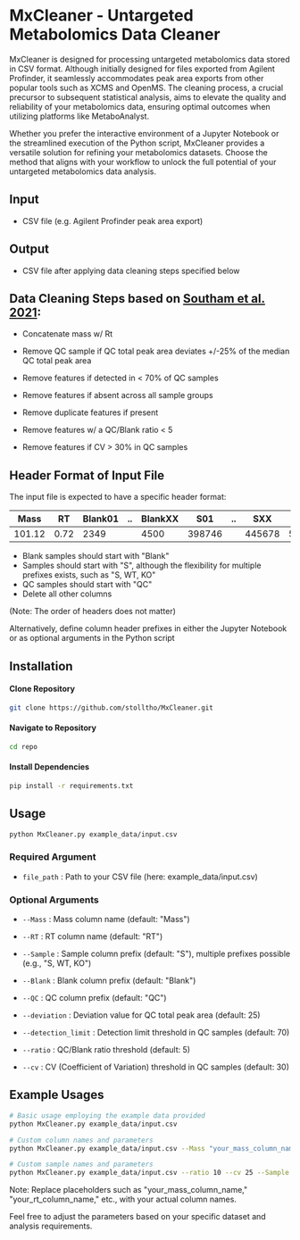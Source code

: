 # MxCleaner - Untargeted Metabolomics Data Cleaner

MxCleaner is designed for processing untargeted metabolomics data stored in CSV format. Although initially designed for files exported from Agilent Profinder, it seamlessly accommodates peak area exports from other popular tools such as XCMS and OpenMS. 
The cleaning process, a crucial precursor to subsequent statistical analysis, aims to elevate the quality and reliability of your metabolomics data, ensuring optimal outcomes when utilizing platforms like MetaboAnalyst.

Whether you prefer the interactive environment of a Jupyter Notebook or the streamlined execution of the Python script, MxCleaner provides a versatile solution for refining your metabolomics datasets. Choose the method that aligns with your workflow to unlock the full potential of your untargeted metabolomics data analysis.

## Input
- CSV file (e.g. Agilent Profinder peak area export) 

## Output
- CSV file after applying data cleaning steps specified below

## Data Cleaning Steps based on [Southam et al. 2021](https://pubmed.ncbi.nlm.nih.gov/33236910/):

- Concatenate mass w/ Rt

- Remove QC sample if QC total peak area deviates +/-25% of the median QC total peak area

- Remove features if detected in < 70% of QC samples

- Remove features if absent across all sample groups

- Remove duplicate features if present

- Remove features w/ a QC/Blank ratio < 5

- Remove features if CV > 30% in QC samples

## Header Format of Input File
The input file is expected to have a specific header format:

| Mass | RT   | Blank01 | .. | BlankXX | S01 | .. | SXX | QC01 | .. | QCXX |
|------|------|---------|----|---------|-----|----|-----|------|----|------|
| 101.12 | 0.72 | 2349  |    | 4500    | 398746 |    | 445678 | 500123 |    | 516980 |

- Blank samples should start with "Blank"
- Samples should start with "S", although the flexibility for multiple prefixes exists, such as "S, WT, KO"
- QC samples should start with "QC"
- Delete all other columns

(Note: The order of headers does not matter)

Alternatively, define column header prefixes in either the Jupyter Notebook or as optional arguments in the Python script

## Installation

#### Clone Repository
```bash
git clone https://github.com/stolltho/MxCleaner.git
```
#### Navigate to Repository
```bash
cd repo
```
#### Install Dependencies
```bash
pip install -r requirements.txt
```


## Usage
```bash
python MxCleaner.py example_data/input.csv
````

### Required Argument
- `file_path` : Path to your CSV file (here: example_data/input.csv)

### Optional Arguments

- `--Mass` : Mass column name (default: "Mass")

- `--RT` : RT column name (default: "RT")

- `--Sample` : Sample column prefix (default: "S"), multiple prefixes possible (e.g., "S, WT, KO")

- `--Blank` : Blank column prefix (default: "Blank")

- `--QC` : QC column prefix (default: "QC")

- `--deviation` : Deviation value for QC total peak area (default: 25)

- `--detection_limit` : Detection limit threshold in QC samples (default: 70)

- `--ratio` : QC/Blank ratio threshold (default: 5)

- `--cv` : CV (Coefficient of Variation) threshold in QC samples (default: 30)


## Example Usages
```bash
# Basic usage employing the example data provided
python MxCleaner.py example_data/input.csv

# Custom column names and parameters
python MxCleaner.py example_data/input.csv --Mass "your_mass_column_name" --RT "your_rt_column_name" --Sample "your_sample_column_prefix" --Blank "your_blank_column_prefix" --QC "your_qc_column_prefix" --deviation 25 --detection_limit 70 --ratio 5 --cv 30

# Custom sample names and parameters
python MxCleaner.py example_data/input.csv --ratio 10 --cv 25 --Sample "S, KO"
````

Note: Replace placeholders such as "your_mass_column_name," "your_rt_column_name," etc., with your actual column names.

Feel free to adjust the parameters based on your specific dataset and analysis requirements.

